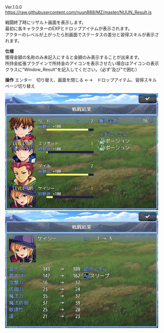 Ver.1.0.0<br>
https://raw.githubusercontent.com/nuun888/MZ/master/NUUN_Result.js<br>

戦闘終了時にリザルト画面を表示します。<br>
最初に各キャラクターのEXPとドロップアイテムが表示されます。<br>
アクターのレベルが上がったら別画面でステータスの差分と習得スキルが表示されます。<br>

<B>仕様</B><br>
獲得金額の名称のみ未記入にすると金額のみ表示することが出来ます。<br>
所持金拡張プラグインで所持金のアイコンを表示させたい場合はアイコンの表示クラスに"Window_Result"を記入してください。（必ず'及び"で囲む）<br>


<B>操作</B>
エンター　切り替え、画面を閉じる
←→　ドロップアイテム、習得スキルページ切り替え

![画像](img/Result1.png)
![画像](img/Result2.png)
